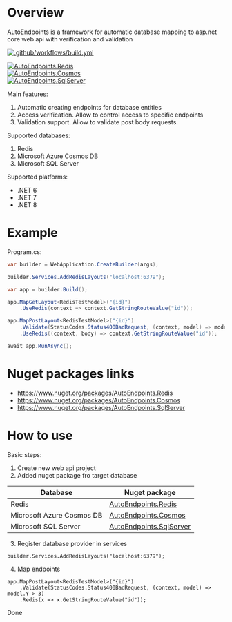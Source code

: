 # Overview

AutoEndpoints is a framework for automatic database mapping to asp.net core web api with verification and validation

[![.github/workflows/build.yml](https://github.com/Romfos/AutoEndpoints/actions/workflows/build.yml/badge.svg)](https://github.com/Romfos/AutoEndpoints/actions/workflows/build.yml)

[![AutoEndpoints.Redis](https://img.shields.io/nuget/v/AutoEndpoints.Redis?label=AutoEndpoints.Redis)](https://www.nuget.org/packages/AutoEndpoints.Redis)\
[![AutoEndpoints.Cosmos](https://img.shields.io/nuget/v/AutoEndpoints.Cosmos?label=AutoEndpoints.Cosmos)](https://www.nuget.org/packages/AutoEndpoints.Cosmos)\
[![AutoEndpoints.SqlServer](https://img.shields.io/nuget/v/AutoEndpoints.SqlServer?label=AutoEndpoints.SqlServer)](https://www.nuget.org/packages/AutoEndpoints.SqlServer)

Main features:
1) Automatic creating endpoints for database entities
2) Access verification. Allow to control access to specific endpoints
3) Validation support.  Allow to validate post body requests.

Supported databases:
1) Redis
2) Microsoft Azure Cosmos DB
3) Microsoft SQL Server

Supported platforms:
 - .NET 6
 - .NET 7 
 - .NET 8

# Example

Program.cs:
```csharp
var builder = WebApplication.CreateBuilder(args);

builder.Services.AddRedisLayouts("localhost:6379");

var app = builder.Build();

app.MapGetLayout<RedisTestModel>("{id}")
    .UseRedis(context => context.GetStringRouteValue("id"));

app.MapPostLayout<RedisTestModel>("{id}")
    .Validate(StatusCodes.Status400BadRequest, (context, model) => model.Y > 3)
    .UseRedis((context, body) => context.GetStringRouteValue("id"));

await app.RunAsync();
```

# Nuget packages links  
- https://www.nuget.org/packages/AutoEndpoints.Redis
- https://www.nuget.org/packages/AutoEndpoints.Cosmos
- https://www.nuget.org/packages/AutoEndpoints.SqlServer

  
# How to use
Basic steps:
1) Create new web api project
2) Added nuget package fro target database
   
| Database                  | Nuget package                                                                     |
|---------------------------|-----------------------------------------------------------------------------------|
| Redis                     | [AutoEndpoints.Redis](https://www.nuget.org/packages/AutoEndpoints.Redis)         |
| Microsoft Azure Cosmos DB | [AutoEndpoints.Cosmos](https://www.nuget.org/packages/AutoEndpoints.Cosmos)       |
| Microsoft SQL Server      | [AutoEndpoints.SqlServer](https://www.nuget.org/packages/AutoEndpoints.SqlServer) |

3) Register database provider in services
```
builder.Services.AddRedisLayouts("localhost:6379");
```
4) Map endpoints
```
app.MapPostLayout<RedisTestModel>("{id}")
    .Validate(StatusCodes.Status400BadRequest, (context, model) => model.Y > 3)
    .Redis(x => x.GetStringRouteValue("id"));
```
Done

